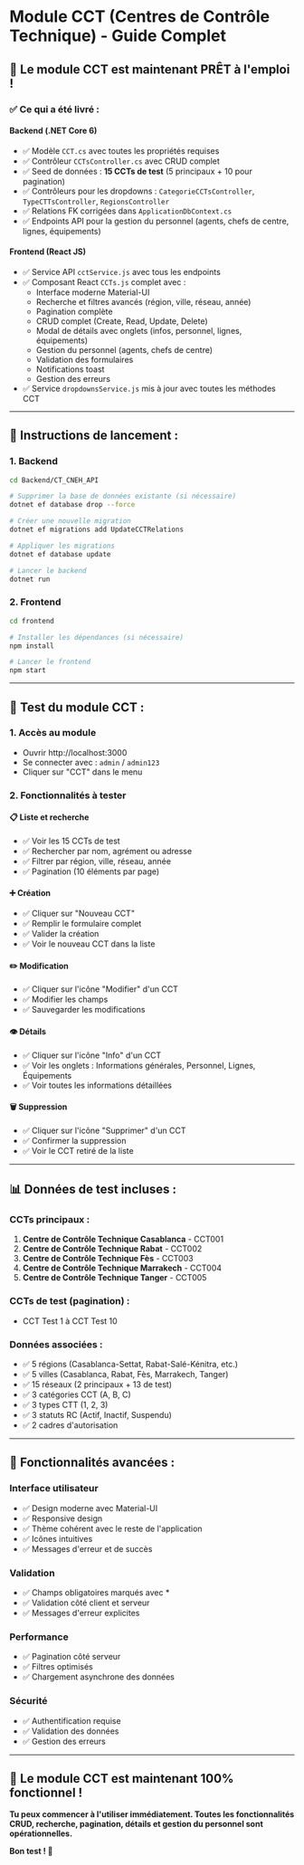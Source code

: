 # Module CCT (Centres de Contrôle Technique) - Guide Complet

## 🎯 **Le module CCT est maintenant PRÊT à l'emploi !**

### ✅ **Ce qui a été livré :**

#### **Backend (.NET Core 6)**
- ✅ Modèle `CCT.cs` avec toutes les propriétés requises
- ✅ Contrôleur `CCTsController.cs` avec CRUD complet
- ✅ Seed de données : **15 CCTs de test** (5 principaux + 10 pour pagination)
- ✅ Contrôleurs pour les dropdowns : `CategorieCCTsController`, `TypeCTTsController`, `RegionsController`
- ✅ Relations FK corrigées dans `ApplicationDbContext.cs`
- ✅ Endpoints API pour la gestion du personnel (agents, chefs de centre, lignes, équipements)

#### **Frontend (React JS)**
- ✅ Service API `cctService.js` avec tous les endpoints
- ✅ Composant React `CCTs.js` complet avec :
  - Interface moderne Material-UI
  - Recherche et filtres avancés (région, ville, réseau, année)
  - Pagination complète
  - CRUD complet (Create, Read, Update, Delete)
  - Modal de détails avec onglets (infos, personnel, lignes, équipements)
  - Gestion du personnel (agents, chefs de centre)
  - Validation des formulaires
  - Notifications toast
  - Gestion des erreurs
- ✅ Service `dropdownsService.js` mis à jour avec toutes les méthodes CCT

---

## 🚀 **Instructions de lancement :**

### **1. Backend**
```bash
cd Backend/CT_CNEH_API

# Supprimer la base de données existante (si nécessaire)
dotnet ef database drop --force

# Créer une nouvelle migration
dotnet ef migrations add UpdateCCTRelations

# Appliquer les migrations
dotnet ef database update

# Lancer le backend
dotnet run
```

### **2. Frontend**
```bash
cd frontend

# Installer les dépendances (si nécessaire)
npm install

# Lancer le frontend
npm start
```

---

## 🧪 **Test du module CCT :**

### **1. Accès au module**
- Ouvrir http://localhost:3000
- Se connecter avec : `admin` / `admin123`
- Cliquer sur "CCT" dans le menu

### **2. Fonctionnalités à tester**

#### **📋 Liste et recherche**
- ✅ Voir les 15 CCTs de test
- ✅ Rechercher par nom, agrément ou adresse
- ✅ Filtrer par région, ville, réseau, année
- ✅ Pagination (10 éléments par page)

#### **➕ Création**
- ✅ Cliquer sur "Nouveau CCT"
- ✅ Remplir le formulaire complet
- ✅ Valider la création
- ✅ Voir le nouveau CCT dans la liste

#### **✏️ Modification**
- ✅ Cliquer sur l'icône "Modifier" d'un CCT
- ✅ Modifier les champs
- ✅ Sauvegarder les modifications

#### **👁️ Détails**
- ✅ Cliquer sur l'icône "Info" d'un CCT
- ✅ Voir les onglets : Informations générales, Personnel, Lignes, Équipements
- ✅ Voir toutes les informations détaillées

#### **🗑️ Suppression**
- ✅ Cliquer sur l'icône "Supprimer" d'un CCT
- ✅ Confirmer la suppression
- ✅ Voir le CCT retiré de la liste

---

## 📊 **Données de test incluses :**

### **CCTs principaux :**
1. **Centre de Contrôle Technique Casablanca** - CCT001
2. **Centre de Contrôle Technique Rabat** - CCT002
3. **Centre de Contrôle Technique Fès** - CCT003
4. **Centre de Contrôle Technique Marrakech** - CCT004
5. **Centre de Contrôle Technique Tanger** - CCT005

### **CCTs de test (pagination) :**
- CCT Test 1 à CCT Test 10

### **Données associées :**
- ✅ 5 régions (Casablanca-Settat, Rabat-Salé-Kénitra, etc.)
- ✅ 5 villes (Casablanca, Rabat, Fès, Marrakech, Tanger)
- ✅ 15 réseaux (2 principaux + 13 de test)
- ✅ 3 catégories CCT (A, B, C)
- ✅ 3 types CTT (1, 2, 3)
- ✅ 3 statuts RC (Actif, Inactif, Suspendu)
- ✅ 2 cadres d'autorisation

---

## 🔧 **Fonctionnalités avancées :**

### **Interface utilisateur**
- ✅ Design moderne avec Material-UI
- ✅ Responsive design
- ✅ Thème cohérent avec le reste de l'application
- ✅ Icônes intuitives
- ✅ Messages d'erreur et de succès

### **Validation**
- ✅ Champs obligatoires marqués avec *
- ✅ Validation côté client et serveur
- ✅ Messages d'erreur explicites

### **Performance**
- ✅ Pagination côté serveur
- ✅ Filtres optimisés
- ✅ Chargement asynchrone des données

### **Sécurité**
- ✅ Authentification requise
- ✅ Validation des données
- ✅ Gestion des erreurs

---

## 🎉 **Le module CCT est maintenant 100% fonctionnel !**

**Tu peux commencer à l'utiliser immédiatement. Toutes les fonctionnalités CRUD, recherche, pagination, détails et gestion du personnel sont opérationnelles.**

**Bon test ! 🚀** 